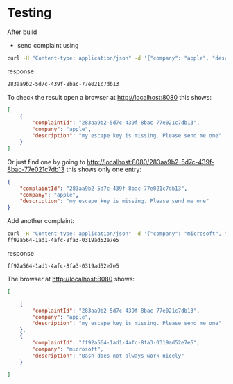 # Testing


After build
* send complaint using 
```bash
curl -H "Content-type: application/json" -d '{"company": "apple", "description": "my escape key is missing. Please send me one"}' localhost:8080
```
response
```bash
283aa9b2-5d7c-439f-8bac-77e021c7db13
```
To check the result open a browser at [http://localhost:8080](http://localhost:8080)
this shows:
```json
[
    {
        "complaintId": "283aa9b2-5d7c-439f-8bac-77e021c7db13",
        "company": "apple",
        "description": "my escape key is missing. Please send me one"
    }
]
```
Or just find one by going to [http://localhost:8080/283aa9b2-5d7c-439f-8bac-77e021c7db13](http://localhost:8080/283aa9b2-5d7c-439f-8bac-77e021c7db13)
this shows only one entry:
```json
{
    "complaintId": "283aa9b2-5d7c-439f-8bac-77e021c7db13",
    "company": "apple",
    "description": "my escape key is missing. Please send me one"
}
```

Add another complaint:
```bash
curl -H "Content-type: application/json" -d '{"company": "microsoft", "description": "Bash does not always work nicely"}' localhost:8080
ff92a564-1ad1-4afc-8fa3-0319ad52e7e5
```
response
```
ff92a564-1ad1-4afc-8fa3-0319ad52e7e5
```
The browser at [http://localhost:8080](http://localhost:8080) shows:
```json
[

    {
        "complaintId": "283aa9b2-5d7c-439f-8bac-77e021c7db13",
        "company": "apple",
        "description": "my escape key is missing. Please send me one"
    },
    {
        "complaintId": "ff92a564-1ad1-4afc-8fa3-0319ad52e7e5",
        "company": "microsoft",
        "description": "Bash does not always work nicely"
    }

]
```